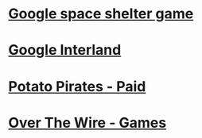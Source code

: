 # [Google space shelter game](https://games.gamindo.com/videogames/google/1/?https://games.gamindo.com/videogames/google/)
# [Google Interland](https://beinternetawesome.withgoogle.com/en_us/interland/)
# [Potato Pirates - Paid](https://potatopirates.game/products/potato-pirates-game-absolute-bundle)
# [Over The Wire - Games](https://overthewire.org/wargames/)
